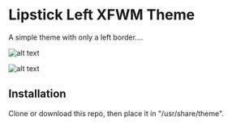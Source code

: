 # Lipstick Left XFWM Theme

A simple theme with only a left border....

![alt text](http://i.imgur.com/bIVnsDe.png "Lipstick Left Theme")

![alt text](http://i.imgur.com/8q8Br9O.png "Lipstick Left Theme Dirty Screenshot")

## Installation

Clone or download this repo, then place it in "/usr/share/theme".
